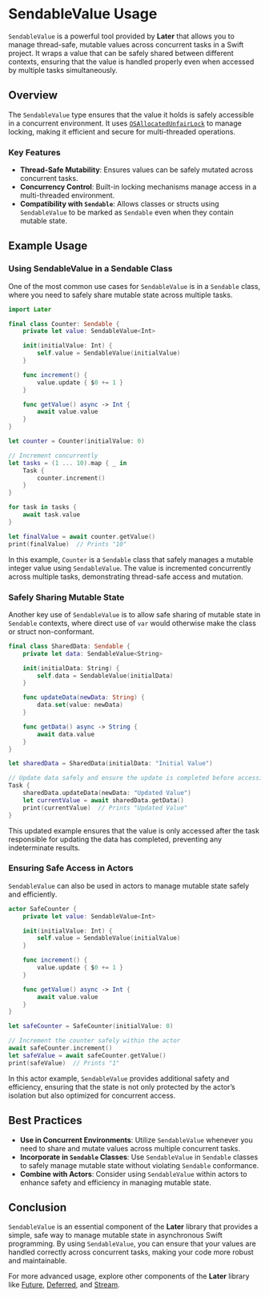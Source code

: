 
# SendableValue Usage

`SendableValue` is a powerful tool provided by **Later** that allows you to manage thread-safe, mutable values across concurrent tasks in a Swift project. It wraps a value that can be safely shared between different contexts, ensuring that the value is handled properly even when accessed by multiple tasks simultaneously.

## Overview

The `SendableValue` type ensures that the value it holds is safely accessible in a concurrent environment. It uses [`OSAllocatedUnfairLock`](https://developer.apple.com/documentation/os/osallocatedunfairlock) to manage locking, making it efficient and secure for multi-threaded operations.

### Key Features

- **Thread-Safe Mutability**: Ensures values can be safely mutated across concurrent tasks.
- **Concurrency Control**: Built-in locking mechanisms manage access in a multi-threaded environment.
- **Compatibility with `Sendable`**: Allows classes or structs using `SendableValue` to be marked as `Sendable` even when they contain mutable state.

## Example Usage

### Using SendableValue in a Sendable Class

One of the most common use cases for `SendableValue` is in a `Sendable` class, where you need to safely share mutable state across multiple tasks.

```swift
import Later

final class Counter: Sendable {
    private let value: SendableValue<Int>

    init(initialValue: Int) {
        self.value = SendableValue(initialValue)
    }

    func increment() {
        value.update { $0 += 1 }
    }

    func getValue() async -> Int {
        await value.value
    }
}

let counter = Counter(initialValue: 0)

// Increment concurrently
let tasks = (1 ... 10).map { _ in
    Task {
        counter.increment()
    }
}

for task in tasks {
    await task.value
}

let finalValue = await counter.getValue()
print(finalValue)  // Prints "10"
```

In this example, `Counter` is a `Sendable` class that safely manages a mutable integer value using `SendableValue`. The value is incremented concurrently across multiple tasks, demonstrating thread-safe access and mutation.

### Safely Sharing Mutable State

Another key use of `SendableValue` is to allow safe sharing of mutable state in `Sendable` contexts, where direct use of `var` would otherwise make the class or struct non-conformant.

```swift
final class SharedData: Sendable {
    private let data: SendableValue<String>

    init(initialData: String) {
        self.data = SendableValue(initialData)
    }

    func updateData(newData: String) {
        data.set(value: newData)
    }

    func getData() async -> String {
        await data.value
    }
}

let sharedData = SharedData(initialData: "Initial Value")

// Update data safely and ensure the update is completed before accessing the value
Task {
    sharedData.updateData(newData: "Updated Value")
    let currentValue = await sharedData.getData()
    print(currentValue)  // Prints "Updated Value"
}
```

This updated example ensures that the value is only accessed after the task responsible for updating the data has completed, preventing any indeterminate results.

### Ensuring Safe Access in Actors

`SendableValue` can also be used in actors to manage mutable state safely and efficiently.

```swift
actor SafeCounter {
    private let value: SendableValue<Int>

    init(initialValue: Int) {
        self.value = SendableValue(initialValue)
    }

    func increment() {
        value.update { $0 += 1 }
    }

    func getValue() async -> Int {
        await value.value
    }
}

let safeCounter = SafeCounter(initialValue: 0)

// Increment the counter safely within the actor
await safeCounter.increment()
let safeValue = await safeCounter.getValue()
print(safeValue)  // Prints "1"
```

In this actor example, `SendableValue` provides additional safety and efficiency, ensuring that the state is not only protected by the actor’s isolation but also optimized for concurrent access.

## Best Practices

- **Use in Concurrent Environments**: Utilize `SendableValue` whenever you need to share and mutate values across multiple concurrent tasks.
- **Incorporate in `Sendable` Classes**: Use `SendableValue` in `Sendable` classes to safely manage mutable state without violating `Sendable` conformance.
- **Combine with Actors**: Consider using `SendableValue` within actors to enhance safety and efficiency in managing mutable state.

## Conclusion

`SendableValue` is an essential component of the **Later** library that provides a simple, safe way to manage mutable state in asynchronous Swift programming. By using `SendableValue`, you can ensure that your values are handled correctly across concurrent tasks, making your code more robust and maintainable.

For more advanced usage, explore other components of the **Later** library like [Future](usage-future.md), [Deferred](usage-deferred.md), and [Stream](usage-stream.md).
